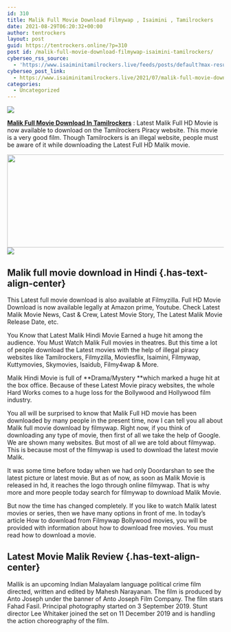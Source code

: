 ```yaml
---
id: 310
title: Malik Full Movie Download Filmywap , Isaimini , Tamilrockers
date: 2021-08-29T06:20:32+00:00
author: tentrockers
layout: post
guid: https://tentrockers.online/?p=310
post id: /malik-full-movie-download-filmywap-isaimini-tamilrockers/
cyberseo_rss_source:
  - 'https://www.isaiminitamilrockers.live/feeds/posts/default?max-results=150&start-index=1'
cyberseo_post_link:
  - https://www.isaiminitamilrockers.live/2021/07/malik-full-movie-download-filmywap.html
categories:
  - Uncategorized
---
```

<div class="media_block">
  <img src="https://1.bp.blogspot.com/-meMuejed2WQ/YO7mw33LreI/AAAAAAAABBo/CrPD6FIi7MQ_sSC6eHoxpsAZrJNOB3MqgCLcBGAsYHQ/s72-w507-h216-c/Malik-Full-HD-Movie-Download-Available-Free-Online-Leaked-Tamilrockers.jpg" class="media_thumbnail" />
</div>

<meta content="Malik Full Movie Download In Tamilrockers : Latest Malik Full HD Movie is now available to download on the Tamilrockers Piracy website. Thi..." name="twitter:description" />

  


<center>
</center>

**[Malik Full Movie Download In Tamilrockers](https://www.tamilrockers.co.nz/malik-full-movie-download-in-tamilrockers/)** : Latest Malik Full HD Movie is now available to download on the Tamilrockers Piracy website. This movie is a very good film. Though Tamilrockers is an illegal website, people must be aware of it while downloading the Latest Full HD Malik movie.

<div class="separator">
  <a href="https://1.bp.blogspot.com/-meMuejed2WQ/YO7mw33LreI/AAAAAAAABBo/CrPD6FIi7MQ_sSC6eHoxpsAZrJNOB3MqgCLcBGAsYHQ/s955/Malik-Full-HD-Movie-Download-Available-Free-Online-Leaked-Tamilrockers.jpg" imageanchor="1"><img loading="lazy" border="0" data-original-height="530" data-original-width="955" height="216" src="https://1.bp.blogspot.com/-meMuejed2WQ/YO7mw33LreI/AAAAAAAABBo/CrPD6FIi7MQ_sSC6eHoxpsAZrJNOB3MqgCLcBGAsYHQ/w507-h216/Malik-Full-HD-Movie-Download-Available-Free-Online-Leaked-Tamilrockers.jpg" width="507" /></a>
</div>



<div class="separator">
  <a href="https://www.tamilrockers.co.nz/malik-full-movie-download-in-tamilrockers/" imageanchor="1"><img border="0" data-original-height="250" data-original-width="300" src="https://1.bp.blogspot.com/-nfbzYVobUik/YMlpOerzdgI/AAAAAAAAA3Y/aAupsOUs_WMY6Lv7R1OtZhI6OqaRh-YAwCPcBGAYYCw/s0/e854879156f0849f3d27a89db88ed039.png" /></a>
</div>

## Malik full movie download in Hindi {.has-text-align-center}

This Latest full movie download is also available at Filmyzilla. Full HD Movie Download is now available legally at Amazon prime, Youtube. Check Latest Malik Movie News, Cast & Crew, Latest Movie Story, The Latest Malik Movie Release Date, etc.

You Know that Latest Malik Hindi Movie Earned a huge hit among the audience. You Must Watch Malik Full movies in theatres. But this time a lot of people download the Latest movies with the help of illegal piracy websites like Tamilrockers, Filmyzilla, Moviesflix, Isaimini, Filmywap, Kuttymovies, Skymovies, Isaidub, Filmy4wap & More.&nbsp;

Malik Hindi Movie is full of&nbsp;**Drama/Mystery&nbsp;**which marked a huge hit at the box office. Because of these Latest Movie piracy websites, the whole Hard Works comes to a huge loss for the&nbsp;Bollywood&nbsp;and&nbsp;Hollywood&nbsp;film industry.

You all will be surprised to know that Malik Full HD movie has been downloaded by many people in the present time, now I can tell you all about Malik full movie download by filmywap. Right now, if you think of downloading any type of movie, then first of all we take the help of Google. We are shown many websites. But most of all we are told about filmywap. This is because most of the filmywap is used to download the latest movie Malik.

It was some time before today when we had only Doordarshan to see the latest picture or latest movie. But as of now, as soon as Malik Movie is released in hd, it reaches the logo through online filmywap. That is why more and more people today search for filmywap to download Malik Movie.

But now the time has changed completely. If you like to watch Malik latest movies or series, then we have many options in front of me. In today’s article How to download from Filmywap Bollywood movies, you will be provided with information about how to download free movies. You must read how to download a movie.

## Latest Movie Malik Review {.has-text-align-center}

Mallik is an upcoming Indian Malayalam language political crime film directed, written and edited by Mahesh Narayanan. The film is produced by Anto Joseph under the banner of Anto Joseph Film Company. The film stars Fahad Fasil. Principal photography started on 3 September 2019. Stunt director Lee Whitaker joined the set on 11 December 2019 and is handling the action choreography of the film.&nbsp;

<center>
</center>